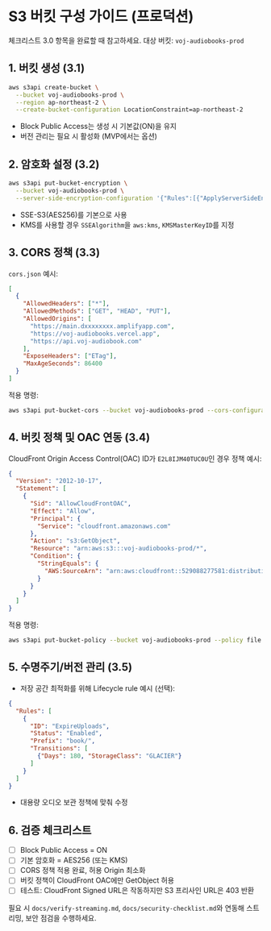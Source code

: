 # S3 버킷 구성 가이드 (프로덕션)

체크리스트 3.0 항목을 완료할 때 참고하세요. 대상 버킷: `voj-audiobooks-prod`

## 1. 버킷 생성 (3.1)

```bash
aws s3api create-bucket \
  --bucket voj-audiobooks-prod \
  --region ap-northeast-2 \
  --create-bucket-configuration LocationConstraint=ap-northeast-2
```

- Block Public Access는 생성 시 기본값(ON)을 유지
- 버전 관리는 필요 시 활성화 (MVP에서는 옵션)

## 2. 암호화 설정 (3.2)

```bash
aws s3api put-bucket-encryption \
  --bucket voj-audiobooks-prod \
  --server-side-encryption-configuration '{"Rules":[{"ApplyServerSideEncryptionByDefault":{"SSEAlgorithm":"AES256"}}]}'
```

- SSE-S3(AES256)를 기본으로 사용
- KMS를 사용할 경우 `SSEAlgorithm`을 `aws:kms`, `KMSMasterKeyID`를 지정

## 3. CORS 정책 (3.3)

`cors.json` 예시:

```json
[
  {
    "AllowedHeaders": ["*"],
    "AllowedMethods": ["GET", "HEAD", "PUT"],
    "AllowedOrigins": [
      "https://main.dxxxxxxxx.amplifyapp.com",
      "https://voj-audiobooks.vercel.app",
      "https://api.voj-audiobook.com"
    ],
    "ExposeHeaders": ["ETag"],
    "MaxAgeSeconds": 86400
  }
]
```

적용 명령:
```bash
aws s3api put-bucket-cors --bucket voj-audiobooks-prod --cors-configuration file://cors.json
```

## 4. 버킷 정책 및 OAC 연동 (3.4)

CloudFront Origin Access Control(OAC) ID가 `E2L8IJM40TUC0U`인 경우 정책 예시:

```json
{
  "Version": "2012-10-17",
  "Statement": [
    {
      "Sid": "AllowCloudFrontOAC",
      "Effect": "Allow",
      "Principal": {
        "Service": "cloudfront.amazonaws.com"
      },
      "Action": "s3:GetObject",
      "Resource": "arn:aws:s3:::voj-audiobooks-prod/*",
      "Condition": {
        "StringEquals": {
          "AWS:SourceArn": "arn:aws:cloudfront::529088277581:distribution/ESZTOMYA7BE5"
        }
      }
    }
  ]
}
```

적용 명령:
```bash
aws s3api put-bucket-policy --bucket voj-audiobooks-prod --policy file://policy.json
```

## 5. 수명주기/버전 관리 (3.5)

- 저장 공간 최적화를 위해 Lifecycle rule 예시 (선택):

```json
{
  "Rules": [
    {
      "ID": "ExpireUploads",
      "Status": "Enabled",
      "Prefix": "book/",  
      "Transitions": [
        {"Days": 180, "StorageClass": "GLACIER"}
      ]
    }
  ]
}
```

- 대용량 오디오 보관 정책에 맞춰 수정

## 6. 검증 체크리스트

- [ ] Block Public Access = ON
- [ ] 기본 암호화 = AES256 (또는 KMS)
- [ ] CORS 정책 적용 완료, 허용 Origin 최소화
- [ ] 버킷 정책이 CloudFront OAC에만 GetObject 허용
- [ ] 테스트: CloudFront Signed URL은 작동하지만 S3 프리사인 URL은 403 반환

필요 시 `docs/verify-streaming.md`, `docs/security-checklist.md`와 연동해 스트리밍, 보안 점검을 수행하세요.
